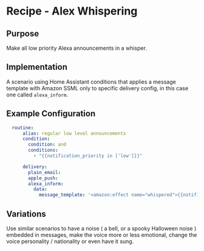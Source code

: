 # Recipe - Alex Whispering

## Purpose

Make all low priority Alexa announcements in a whisper.

## Implementation

A scenario using Home Assistant conditions that applies a message template with Amazon SSML only to specific delivery config,
in this case one called `alexa_inform`.

## Example Configuration

```yaml
  routine:
      alias: regular low level announcements
      condition:
        condition: and
        conditions:
          - "{{notification_priority in ['low']}}"

      delivery:
        plain_email:
        apple_push:
        alexa_inform:
          data:
            message_template: '<amazon:effect name="whispered">{{notification_message}}</amazon:effect>'
```

## Variations

Use similar scenarios to have a noise ( a bell, or a spooky Halloween noise ) embedded in messages, make
the voice more or less emotional, change the voice personality / nationality or even have it sung.
